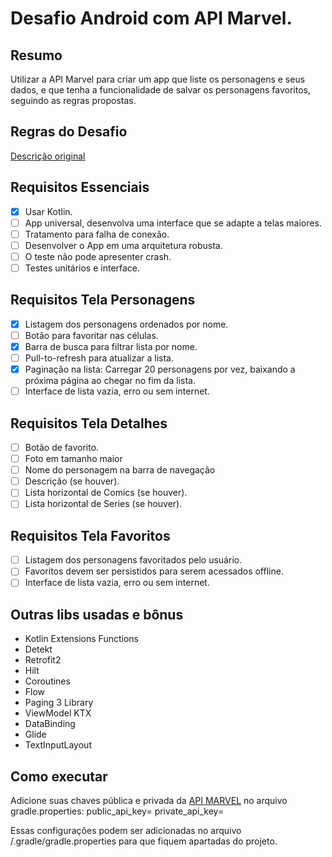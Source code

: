 # Desafio Android com API Marvel.

## Resumo
Utilizar a API Marvel para criar um app que liste os personagens e seus dados, e que tenha a funcionalidade de salvar os personagens favoritos, seguindo as regras propostas.

## Regras do Desafio
[Descrição original](https://github.com/jjfernandes87/Challenge/blob/master/README_Android_Senior.md)

## Requisitos Essenciais
- [X] Usar Kotlin.
- [ ] App universal, desenvolva uma interface que se adapte a telas maiores.
- [ ] Tratamento para falha de conexão.
- [ ] Desenvolver o App em uma arquitetura robusta.
- [ ] O teste não pode apresenter crash.
- [ ] Testes unitários e interface.

## Requisitos Tela Personagens
- [X] Listagem dos personagens ordenados por nome.
- [ ] Botão para favoritar nas células.
- [X] Barra de busca para filtrar lista por nome.
- [ ] Pull-to-refresh para atualizar a lista.
- [X] Paginação na lista: Carregar 20 personagens por vez, baixando a próxima página ao chegar no fim da lista.
- [ ] Interface de lista vazia, erro ou sem internet.

## Requisitos Tela Detalhes
- [ ] Botão de favorito.
- [ ] Foto em tamanho maior
- [ ] Nome do personagem na barra de navegação
- [ ] Descrição (se houver).
- [ ] Lista horizontal de Comics (se houver).
- [ ] Lista horizontal de Series (se houver).

## Requisitos Tela Favoritos
- [ ] Listagem dos personagens favoritados pelo usuário.
- [ ] Favoritos devem ser persistidos para serem acessados offline.
- [ ] Interface de lista vazia, erro ou sem internet.

## Outras libs usadas e bônus
- Kotlin Extensions Functions
- Detekt
- Retrofit2
- Hilt
- Coroutines
- Flow
- Paging 3 Library
- ViewModel KTX
- DataBinding
- Glide
- TextInputLayout


## Como executar
Adicione suas chaves pública e privada da [API MARVEL](https://developer.marvel.com/docs) no arquivo gradle.properties:
public_api_key=<chave publica>
private_api_key=<chave privada>

Essas configurações podem ser adicionadas no arquivo <user>/.gradle/gradle.properties para que fiquem apartadas do projeto.